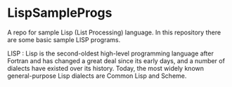 # LispSampleProgs
A repo for sample Lisp (List Processing) language.
In this repository there are some basic sample LISP programs.

LISP : Lisp is the second-oldest high-level programming language after Fortran and has changed a great deal since its early days,
and a number of dialects have existed over its history.
Today, the most widely known general-purpose Lisp dialects are Common Lisp and Scheme.
